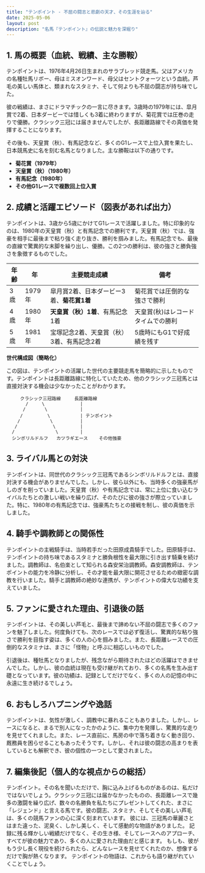 ```yaml
---
title: "テンポイント - 不屈の闘志と悲劇の天才、その生涯を辿る"
date: 2025-05-06
layout: post
description: "名馬『テンポイント』の伝説と魅力を深堀り"
---
```


## 1. 馬の概要（血統、戦績、主な勝鞍）

テンポイントは、1976年4月26日生まれのサラブレッド競走馬。父はアメリカの名種牡馬リボー、母はミスオンワード、母父はセントクォーツという血統。芦毛の美しい馬体と、類まれなスタミナ、そして何よりも不屈の闘志が持ち味でした。

彼の戦績は、まさにドラマチックの一言に尽きます。3歳時の1979年には、皐月賞で2着、日本ダービーでは惜しくも3着に終わりますが、菊花賞では圧巻の走りで優勝。クラシック三冠には届きませんでしたが、長距離路線でその真価を発揮することになります。

その後も、天皇賞（秋）、有馬記念など、多くのG1レースで上位入賞を果たし、日本競馬史に名を刻む名馬となりました。主な勝鞍は以下の通りです。

* **菊花賞（1979年）**
* **天皇賞（秋）（1980年）**
* **有馬記念（1980年）**
* **その他G1レースで複数回上位入賞**


## 2. 成績と活躍エピソード（図表があれば出力）

テンポイントは、3歳から5歳にかけてG1レースで活躍しました。特に印象的なのは、1980年の天皇賞（秋）と有馬記念での勝利です。天皇賞（秋）では、強豪を相手に最後まで粘り強く走り抜き、勝利を掴みました。有馬記念でも、最後の直線で驚異的な末脚を繰り出し、優勝。この2つの勝利は、彼の強さと勝負強さを象徴するものでした。

| 年齢 | 年 | 主要競走成績 | 備考 |
|---|---|---|---|
| 3歳 | 1979年 | 皐月賞2着、日本ダービー3着、**菊花賞1着** | 菊花賞では圧倒的な強さで勝利 |
| 4歳 | 1980年 | **天皇賞（秋）1着**、有馬記念1着 | 天皇賞(秋)はレコードタイムでの勝利 |
| 5歳 | 1981年 | 宝塚記念2着、天皇賞（秋）3着、有馬記念2着 | 5歳時にもG1で好成績を残す |


**世代構成図（簡略化）**

この図は、テンポイントの活躍した世代の主要競走馬を簡略的に示したものです。テンポイントは長距離路線に特化していたため、他のクラシック三冠馬とは直接対決する機会は少なかったことがわかります。

```
     クラシック三冠路線     長距離路線
       /     \             |
      /       \            |
     /         \           | テンポイント
    /           \          |
   /             \         |
  /               \        |
  シンボリルドルフ   カツラギエース    その他強豪
```


## 3. ライバル馬との対決

テンポイントは、同世代のクラシック三冠馬であるシンボリルドルフとは、直接対決する機会がありませんでした。しかし、彼ら以外にも、当時多くの強豪馬がしのぎを削っていました。天皇賞（秋）や有馬記念では、常に上位に食い込むライバルたちとの激しい戦いを繰り広げ、そのたびに彼の強さが際立っていました。特に、1980年の有馬記念では、強豪馬たちとの接戦を制し、彼の真価を示しました。


## 4. 騎手や調教師との関係性

テンポイントの主戦騎手は、当時若手だった田原成貴騎手でした。田原騎手は、テンポイントの持ち味であるスタミナと勝負根性を最大限に引き出す騎乗を続けました。調教師は、名伯楽として知られる森安栄治調教師。森安調教師は、テンポイントの能力を冷静に分析し、その才能を最大限に開花させるための緻密な調教を行いました。騎手と調教師の絶妙な連携が、テンポイントの偉大な功績を支えていました。


## 5. ファンに愛された理由、引退後の話

テンポイントは、その美しい芦毛と、最後まで諦めない不屈の闘志で多くのファンを魅了しました。何度負けても、次のレースでは必ず復活し、驚異的な粘り強さで勝利を目指す姿は、多くの人の心を掴みました。また、長距離レースでの圧倒的なスタミナは、まさに「怪物」と呼ぶに相応しいものでした。

引退後は、種牡馬となりましたが、残念ながら期待されたほどの活躍はできませんでした。しかし、彼の血統は現在も受け継がれており、多くの名馬を生み出す礎となっています。彼の功績は、記録としてだけでなく、多くの人の記憶の中に永遠に生き続けるでしょう。


## 6. おもしろハプニングや逸話

テンポイントは、気性が激しく、調教中に暴れることもありました。しかし、レースになると、まるで別人になったかのように、集中力を発揮し、驚異的な走りを見せてくれました。また、レース直前に、馬房の中で落ち着きなく動き回り、厩務員を困らせることもあったそうです。しかし、それは彼の闘志の高まりを表しているとも解釈でき、彼の個性の一つとして愛されました。


## 7. 編集後記（個人的な視点からの総括）

テンポイント。その名を聞いただけで、胸に込み上げるものがあるのは、私だけではないでしょう。クラシック三冠には届かなかったものの、長距離レースで幾多の激闘を繰り広げ、数々の名勝負を私たちにプレゼントしてくれた、まさに「レジェンド」と言える馬です。彼の闘志、スタミナ、そしてその美しい芦毛は、多くの競馬ファンの心に深く刻まれています。  彼には、三冠馬の華麗さとはまた違った、泥臭く、しかし美しく、そして感動的な物語がありました。  記録に残る輝かしい戦績だけでなく、その生き様、そしてレースへのアプローチ、すべてが彼の魅力であり、多くの人に愛された理由だと感じます。  もしも、彼がもう少し長く現役を続けられたら、どんなレースを見せてくれたのか、想像するだけで胸が熱くなります。  テンポイントの物語は、これからも語り継がれていくことでしょう。

